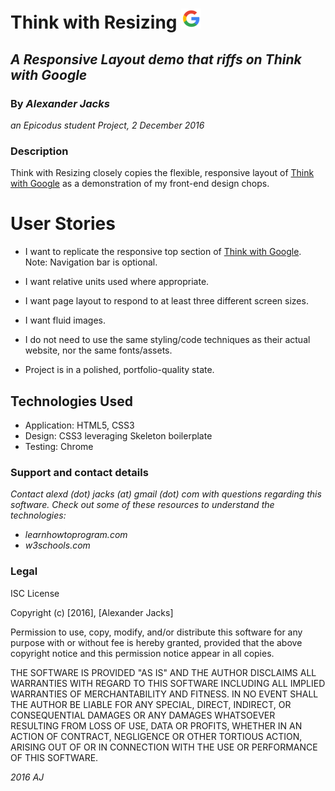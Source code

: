 # Think with Resizing ![screenshot](images/favicon.png)
## _A Responsive Layout demo that riffs on Think with Google_
### By _Alexander Jacks_
_an Epicodus student Project, 2 December 2016_

### Description
Think with Resizing closely copies the flexible, responsive layout of [Think with Google](https://www.thinkwithgoogle.com/) as a demonstration of my front-end design chops.




# User Stories
- I want to replicate the responsive top section of [Think with Google](https://www.thinkwithgoogle.com/). Note: Navigation bar is optional.

 - I want relative units used where appropriate.

 - I want page layout to respond to at least three different screen sizes.

 - I want fluid images.

 - I do not need to use the same styling/code techniques as their actual website, nor the same fonts/assets.
- Project is in a polished, portfolio-quality state.


## Technologies Used
- Application: HTML5, CSS3
- Design: CSS3 leveraging Skeleton boilerplate
- Testing: Chrome

### Support and contact details
_Contact alexd (dot) jacks (at) gmail (dot) com with questions regarding this software.
Check out some of these resources to understand the technologies:_
- _learnhowtoprogram.com_
- _w3schools.com_

### Legal
ISC License

Copyright (c) [2016], [Alexander Jacks]

Permission to use, copy, modify, and/or distribute this software for any purpose with or without fee is hereby granted, provided that the above copyright notice and this permission notice appear in all copies.

THE SOFTWARE IS PROVIDED "AS IS" AND THE AUTHOR DISCLAIMS ALL WARRANTIES WITH REGARD TO THIS SOFTWARE INCLUDING ALL IMPLIED WARRANTIES OF MERCHANTABILITY AND FITNESS. IN NO EVENT SHALL THE AUTHOR BE LIABLE FOR ANY SPECIAL, DIRECT, INDIRECT, OR CONSEQUENTIAL DAMAGES OR ANY DAMAGES WHATSOEVER RESULTING FROM LOSS OF USE, DATA OR PROFITS, WHETHER IN AN ACTION OF CONTRACT, NEGLIGENCE OR OTHER TORTIOUS ACTION, ARISING OUT OF OR IN CONNECTION WITH THE USE OR PERFORMANCE OF THIS SOFTWARE.

*2016 AJ*
